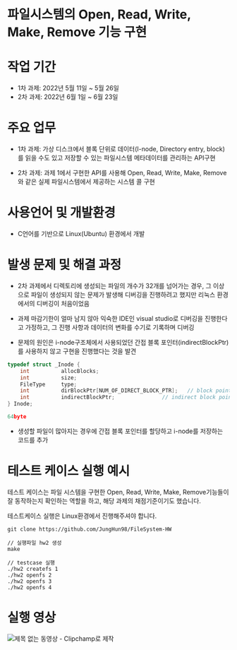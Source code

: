# 파일시스템의 Open, Read, Write, Make, Remove 기능 구현

# 작업 기간
- 1차 과제: 2022년 5월 11일 ~ 5월 26일
- 2차 과제: 2022년 6월 1일 ~ 6월 23일

# 주요 업무
- 1차 과제: 가상 디스크에서 블록 단위로 데이터(I-node, Directory entry, block)를 읽을 수도 있고 저장할 수 있는 파일시스템 메타데이터를 관리하는 API구현

- 2차 과제: 과제 1에서 구현한 API를 사용해 Open, Read, Write, Make, Remove와 같은 실제 파일시스템에서 제공하는 시스템 콜 구현

# 사용언어 및 개발환경
- C언어를 기반으로 Linux(Ubuntu) 환경에서 개발

# 발생 문제 및 해결 과정
- 2차 과제에서 디렉토리에 생성되는 파일의 개수가 32개를 넘어가는 경우, 그 이상으로 파일이 생성되지 않는 문제가 발생해 디버깅을 진행하려고 했지만 리눅스 환경에서의 디버깅이 처음이었음

- 과제 마감기한이 얼마 남지 않아 익숙한 IDE인 visual studio로 디버깅을 진행한다고 가정하고, 그 진행 사항과 데이터의 변화를 수기로 기록하며 디버깅

- 문제의 원인은 i-node구조체에서 사용되었던 간접 블록 포인터(indirectBlockPtr)를 사용하지 않고 구현을 진행했다는 것을 발견
```c
typedef struct _Inode {
    int          allocBlocks;
    int          size;
    FileType     type;
    int          dirBlockPtr[NUM_OF_DIRECT_BLOCK_PTR];   // block pointers
    int          indirectBlockPtr;               // indirect block pointer
} Inode;

64byte
```
- 생성할 파일이 많아지는 경우에 간접 블록 포인터를 할당하고 i-node를 저장하는 코드를 추가

# 테스트 케이스 실행 예시
테스트 케이스는 파일 시스템을 구현한 Open, Read, Write, Make, Remove기능들이 잘 동작하는지 확인하는 역할을 하고, 해당 과제의 채점기준이기도 했습니다.

테스트케이스 실행은 Linux환경에서 진행해주셔야 합니다.

```
git clone https://github.com/JungHun98/FileSystem-HW

// 실행파일 hw2 생성
make 

// testcase 실행
./hw2 createfs 1
./hw2 openfs 2
./hw2 openfs 3
./hw2 openfs 4
```

# 실행 영상

![제목 없는 동영상 - Clipchamp로 제작](https://user-images.githubusercontent.com/97653343/230119681-59008741-0c91-4c86-9529-13fa455f92fd.gif)
